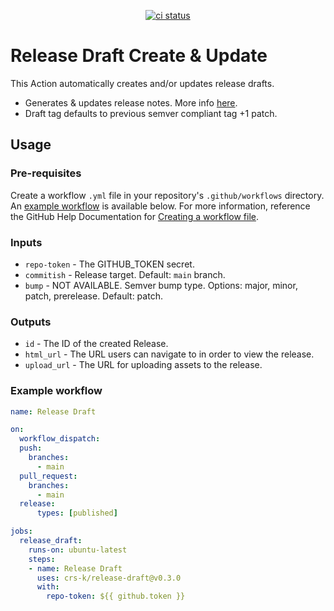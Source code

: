 <p align="center">
  <a href="https://github.com/crs-k/release-draft/actions"><img alt="ci status" src="https://github.com/crs-k/release-draft/actions/workflows/ci.yml/badge.svg"></a>
</p>

# Release Draft Create & Update

This Action automatically creates and/or updates release drafts.
* Generates & updates release notes. More info [here](https://docs.github.com/en/repositories/releasing-projects-on-github/automatically-generated-release-notes).
* Draft tag defaults to previous semver compliant tag +1 patch.

## Usage

### Pre-requisites
Create a workflow `.yml` file in your repository's `.github/workflows` directory. An [example workflow](#example-workflow) is available below. For more information, reference the GitHub Help Documentation for [Creating a workflow file](https://help.github.com/en/articles/configuring-a-workflow#creating-a-workflow-file).

### Inputs

* `repo-token` - The GITHUB_TOKEN secret. 
* `commitish` - Release target. Default: `main` branch.
* `bump` - NOT AVAILABLE. Semver bump type. Options: major, minor, patch, prerelease. Default: patch.

### Outputs

* `id` - The ID of the created Release.
* `html_url` - The URL users can navigate to in order to view the release.
* `upload_url` - The URL for uploading assets to the release.

### Example workflow

```yaml
name: Release Draft

on:
  workflow_dispatch:
  push:
    branches:
      - main
  pull_request:
    branches:
      - main
  release:
      types: [published]

jobs:
  release_draft:
    runs-on: ubuntu-latest
    steps:
    - name: Release Draft
      uses: crs-k/release-draft@v0.3.0
      with:
        repo-token: ${{ github.token }}
```

